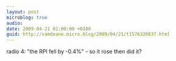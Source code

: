 ```yaml
---
layout: post
microblog: true
audio: 
date: 2009-04-21 01:00:00 +0100
guid: http://samdeane.micro.blog/2009/04/21/t1576320837.html
---
```

radio 4: "the RPI fell by -0.4%" - so it rose then did it?
